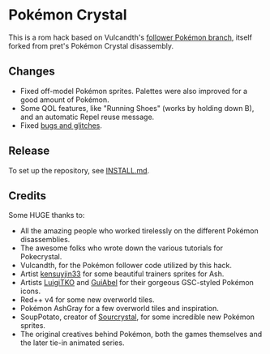 # Pokémon Crystal

This is a rom hack based on Vulcandth's [follower Pokémon branch](https://github.com/fellowship-of-the-roms/pokecrystal/tree/follow-mons), itself forked from pret's Pokémon Crystal disassembly.

## Changes
* Fixed off-model Pokémon sprites. Palettes were also improved for a good amount of Pokémon.
* Some QOL features, like "Running Shoes" (works by holding down B), and an automatic Repel reuse message.
* Fixed [bugs and glitches](https://github.com/pret/pokecrystal/blob/master/docs/bugs_and_glitches.md).

## Release
To set up the repository, see [INSTALL.md](INSTALL.md).

## Credits
Some HUGE thanks to:
* All the amazing people who worked tirelessly on the different Pokémon disassemblies.
* The awesome folks who wrote down the various tutorials for Pokecrystal.
* Vulcandth, for the Pokémon follower code utilized by this hack.
* Artist [kensuyjin33](https://www.deviantart.com/kensuyjin33) for some beautiful trainers sprites for Ash.
* Artists [LuigiTKO](https://twitter.com/LuigiTKO) and [GuiAbel](https://twitter.com/guiabel/) for their gorgeous GSC-styled Pokémon icons.
* Red++ v4 for some new overworld tiles.
* Pokémon AshGray for a few overworld tiles and inspiration.
* SoupPotato, creator of [Sourcrystal](https://github.com/SoupPotato/Sourcrystal), for some incredible new Pokémon sprites.
* The original creatives behind Pokémon, both the games themselves and the later tie-in animated series.
